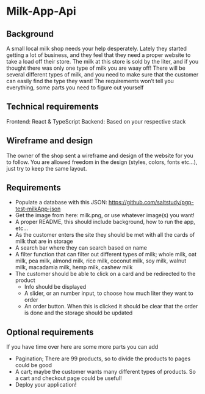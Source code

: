 # Milk-App-Api

## Background
A small local milk shop needs your help desperately. Lately they started getting a lot of business, and they feel that they need a proper website to take a load off their store. The milk at this store is sold by the liter, and if you thought there was only one type of milk you are waay off! There will be several different types of milk, and you need to make sure that the customer can easily find the type they want! The requirements won’t tell you everything, some parts you need to figure out yourself

## Technical requirements
Frontend: React & TypeScript
Backend: Based on your respective stack

## Wireframe and design 
The owner of the shop sent a wireframe and design of the website for you to follow. You are allowed freedom in the design (styles, colors, fonts etc…), just try to keep the same layout. 


## Requirements
- Populate a database with this JSON: https://github.com/saltstudy/pgp-test-milkApp-json
- Get the image from here: milk.png, or use whatever image(s) you want!
- A proper README, this should include background, how to run the app, etc… 
- As the customer enters the site they should be met with all the cards of milk that are in storage
- A search bar where they can search based on name 
- A filter function that can filter out different types of milk; whole milk, oat milk, pea milk, almond milk, rice milk, coconut milk, soy milk, walnut milk, macadamia milk, hemp milk, cashew milk
- The customer should be able to click on a card and be redirected to the product 
  - Info should be displayed
  - A slider, or an number input, to choose how much liter they want to order
  - An order button. When this is clicked it should be clear that the order is done and the storage should be updated

## Optional requirements
If you have time over here are some more parts you can add
- Pagination; There are 99 products, so to divide the products to pages could be good 
- A cart; maybe the customer wants many different types of products. So a cart and checkout page could be useful!
- Deploy your application!
